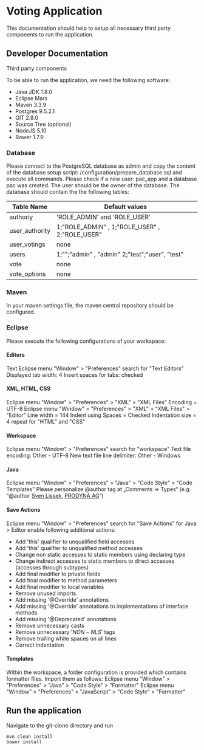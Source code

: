 # Voting Application

This documentation should help to setup all necessary third party components to run the application.

## Developer Documentation

Third party components

To be able to run the application, we need the following software:
- Java JDK 1.8.0
- Eclipse Mars 
- Maven 3.3.9
- Postgres 9.5.2.1
- GIT 2.8.0
- Source Tree (optional)
- NodeJS 5.10
- Bower 1.7.9

### Database

Please connect to the PostgreSQL database as admin and copy the content of the database setup script: /configuration/prepare_database.sql and execute all commands. Please check if a new user: pac_app and a database pac was created. The user should be the owner of the database. The database should contain the the following tables:

Table Name | Default values
-----------|-----------------
authoriy | 'ROLE_ADMIN' and 'ROLE_USER'
user_authority | 1;"ROLE_ADMIN" , 1;"ROLE_USER" , 2;"ROLE_USER"
user_votings | none
users | 1;"";"admin" , "admin" 2;"test";"user", "test"
vote | none
vote_options | none

### Maven

In your maven settings file, the maven central repository should be configured.

### Eclipse

Please execute the following configurations of your workspace:

#### Editors
Text
Eclipse menu "Window" > "Preferences" search for "Text Editors"
Displayed tab width: 4
Insert spaces for tabs: checked

#### XML, HTML, CSS
Eclipse menu "Window" > "Preferences" > "XML" > "XML Files"
Encoding = UTF-8
Eclipse menu "Window" > "Preferences" > "XML" > "XML Files" > "Editor"
Line width = 144
Indent using Spaces = Checked
Indentation size = 4
repeat for "HTML" and "CSS"

#### Workspace
Eclipse menu "Window" > "Preferences" search for "workspace" 
Text file encoding: Other - UTF-8
New text file line delimiter: Other - Windows

#### Java
Eclipse menu "Window" > "Preferences" > "Java" > "Code Style" > "Code Templates"
Please personalize @author tag at „Comments => Types“ (e.g. “@author <a href="mailto:sven.lissek@prodyna.com">Sven Lissek</a>, <a href="http://www.prodyna.de">PRODYNA AG</a>”)

#### Save Actions
Eclipse menu "Window" > "Preferences" search for "Save Actions" for Java > Editor enable following additional actions:
- Add 'this' qualifier to unqualified field accesses
- Add 'this' qualifier to unqualified method accesses
- Change non static accesses to static members using declaring type
- Change indirect accesses to static members to direct accesses (accesses through subtypes)
- Add final modifier to private fields
- Add final modifier to method parameters
- Add final modifier to local variables
- Remove unused imports
- Add missing '@Override' annotations
- Add missing '@Override' annotations to implementations of interface methods
- Add missing '@Deprecated' annotations
- Remove unnecessary casts
- Remove unnecessary '$NON-NLS$' tags
- Remove trailing white spaces on all lines
- Correct indentation

#### Templates

Within the workspace, a folder configuration is provided which contains formatter files. Import them as follows:
Eclipse menu "Window" > "Preferences" > "Java" > "Code Style" > "Formatter"
Eclipse menu "Window" > "Preferences" > "JavaScript" > "Code Style" > "Formatter"

## Run the application

Navigate to the git-clone directory and run
```
mvn clean install
bower install
```

